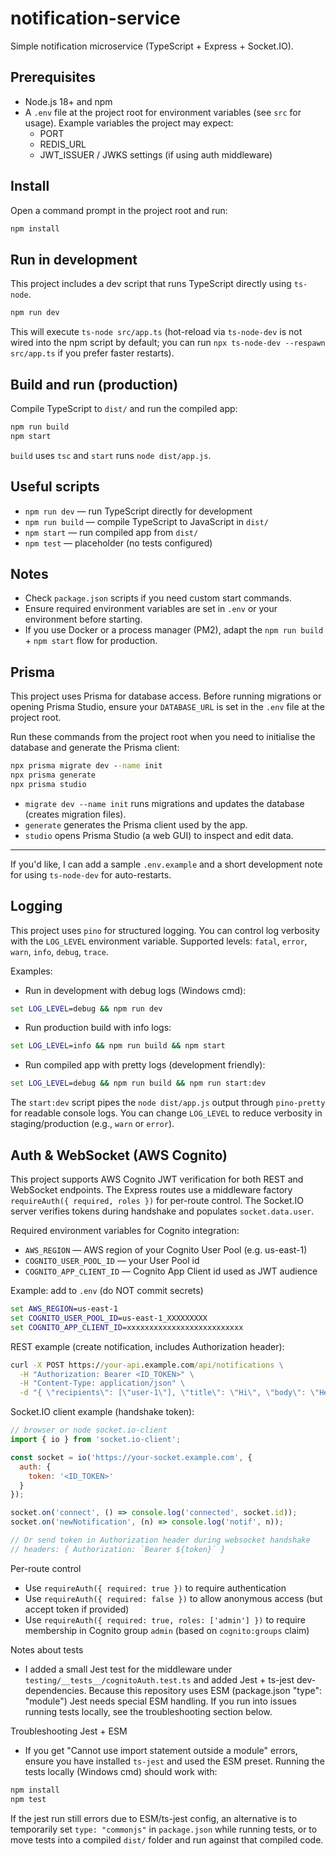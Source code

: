 # notification-service

Simple notification microservice (TypeScript + Express + Socket.IO).

## Prerequisites
- Node.js 18+ and npm
- A `.env` file at the project root for environment variables (see `src` for usage). Example variables the project may expect:
  - PORT
  - REDIS_URL
  - JWT_ISSUER / JWKS settings (if using auth middleware)

## Install
Open a command prompt in the project root and run:

```bat
npm install
```

## Run in development
This project includes a dev script that runs TypeScript directly using `ts-node`.

```bat
npm run dev
```

This will execute `ts-node src/app.ts` (hot-reload via `ts-node-dev` is not wired into the npm script by default; you can run `npx ts-node-dev --respawn src/app.ts` if you prefer faster restarts).

## Build and run (production)
Compile TypeScript to `dist/` and run the compiled app:

```bat
npm run build
npm start
```

`build` uses `tsc` and `start` runs `node dist/app.js`.

## Useful scripts
- `npm run dev` — run TypeScript directly for development
- `npm run build` — compile TypeScript to JavaScript in `dist/`
- `npm start` — run compiled app from `dist/`
- `npm test` — placeholder (no tests configured)

## Notes
- Check `package.json` scripts if you need custom start commands.
- Ensure required environment variables are set in `.env` or your environment before starting.
- If you use Docker or a process manager (PM2), adapt the `npm run build` + `npm start` flow for production.

## Prisma
This project uses Prisma for database access. Before running migrations or opening Prisma Studio, ensure your `DATABASE_URL` is set in the `.env` file at the project root.

Run these commands from the project root when you need to initialise the database and generate the Prisma client:

```bat
npx prisma migrate dev --name init
npx prisma generate
npx prisma studio
```

- `migrate dev --name init` runs migrations and updates the database (creates migration files).
- `generate` generates the Prisma client used by the app.
- `studio` opens Prisma Studio (a web GUI) to inspect and edit data.

---

If you'd like, I can add a sample `.env.example` and a short development note for using `ts-node-dev` for auto-restarts.

## Logging

This project uses `pino` for structured logging. You can control log verbosity with the `LOG_LEVEL` environment variable. Supported levels: `fatal`, `error`, `warn`, `info`, `debug`, `trace`.

Examples:

- Run in development with debug logs (Windows cmd):

```bat
set LOG_LEVEL=debug && npm run dev
```

- Run production build with info logs:

```bat
set LOG_LEVEL=info && npm run build && npm start
```

- Run compiled app with pretty logs (development friendly):

```bat
set LOG_LEVEL=debug && npm run build && npm run start:dev
```

The `start:dev` script pipes the `node dist/app.js` output through `pino-pretty` for readable console logs. You can change `LOG_LEVEL` to reduce verbosity in staging/production (e.g., `warn` or `error`).

## Auth & WebSocket (AWS Cognito)

This project supports AWS Cognito JWT verification for both REST and WebSocket endpoints. The Express routes use a middleware factory `requireAuth({ required, roles })` for per-route control. The Socket.IO server verifies tokens during handshake and populates `socket.data.user`.

Required environment variables for Cognito integration:

- `AWS_REGION` — AWS region of your Cognito User Pool (e.g. us-east-1)
- `COGNITO_USER_POOL_ID` — your User Pool id
- `COGNITO_APP_CLIENT_ID` — Cognito App Client id used as JWT audience

Example: add to `.env` (do NOT commit secrets)

```bat
set AWS_REGION=us-east-1
set COGNITO_USER_POOL_ID=us-east-1_XXXXXXXXX
set COGNITO_APP_CLIENT_ID=xxxxxxxxxxxxxxxxxxxxxxxxxx
```

REST example (create notification, includes Authorization header):

```bat
curl -X POST https://your-api.example.com/api/notifications \
  -H "Authorization: Bearer <ID_TOKEN>" \
  -H "Content-Type: application/json" \
  -d "{ \"recipients\": [\"user-1\"], \"title\": \"Hi\", \"body\": \"Hello\" }"
```

Socket.IO client example (handshake token):

```js
// browser or node socket.io-client
import { io } from 'socket.io-client';

const socket = io('https://your-socket.example.com', {
  auth: {
    token: '<ID_TOKEN>'
  }
});

socket.on('connect', () => console.log('connected', socket.id));
socket.on('newNotification', (n) => console.log('notif', n));

// Or send token in Authorization header during websocket handshake
// headers: { Authorization: `Bearer ${token}` }
```

Per-route control
- Use `requireAuth({ required: true })` to require authentication
- Use `requireAuth({ required: false })` to allow anonymous access (but accept token if provided)
- Use `requireAuth({ required: true, roles: ['admin'] })` to require membership in Cognito group `admin` (based on `cognito:groups` claim)

Notes about tests
- I added a small Jest test for the middleware under `testing/__tests__/cognitoAuth.test.ts` and added Jest + ts-jest dev-dependencies. Because this repository uses ESM (package.json "type": "module") Jest needs special ESM handling. If you run into issues running tests locally, see the troubleshooting section below.

Troubleshooting Jest + ESM
- If you get "Cannot use import statement outside a module" errors, ensure you have installed `ts-jest` and used the ESM preset. Running the tests locally (Windows cmd) should work with:

```bat
npm install
npm test
```

If the jest run still errors due to ESM/ts-jest config, an alternative is to temporarily set `type: "commonjs"` in `package.json` while running tests, or to move tests into a compiled `dist/` folder and run against that compiled code.
